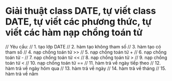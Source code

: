 # Giải thuật class DATE, tự viết class DATE, tự viết các phương thức, tự viết các hàm nạp chồng toán tử
// Yêu cầu:
// 1. tạo lớp DATE
// 2. hàm tạo không tham số
// 3. hàm tạo có tham số
// 4. nạp chồng toán tử >>
// 5. nạp chồng toán tử +
// 6. nạp chồng toán tử -
// 7. nạp chồng toán tử <<
// 8. nạp chồng toán tử >
// 9. nạp chồng toán tử <
// 10. nạp chồng toán tử ==
// 11. hàm trả về ngày tiếp theo
// 12. hàm trả về ngày hôm qua
// 13. hàm trả về ngày
// 14. hàm trả về tháng
// 15. hàm trả về năm
